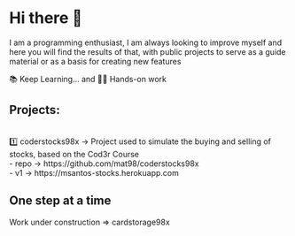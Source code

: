# Hi there 👋

I am a programming enthusiast, I am always looking to improve myself and here you will find the results of that, with public projects to serve as a guide material or as a basis for creating new features

📚 Keep Learning... and 👷‍♂️ Hands-on work

## Projects:
<br>
1️⃣ coderstocks98x -> Project used to simulate the buying and selling of stocks, based on the Cod3r Course <br>
- repo -> https://github.com/mat98/coderstocks98x <br>
- v1 -> https://msantos-stocks.herokuapp.com

## One step at a time
Work under construction => cardstorage98x
